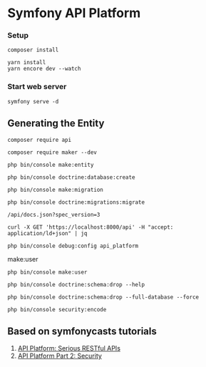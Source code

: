 # Symfony API Platform

### Setup

```
composer install
```

````
yarn install
yarn encore dev --watch
````

### Start web server

```
symfony serve -d
```

## Generating the Entity
````
composer require api
````

````
composer require maker --dev
````

````
php bin/console make:entity
````

````
php bin/console doctrine:database:create
````

````
php bin/console make:migration
````

````
php bin/console doctrine:migrations:migrate
````

````
/api/docs.json?spec_version=3
````

````
curl -X GET 'https://localhost:8000/api' -H "accept: application/ld+json" | jq
````

````
php bin/console debug:config api_platform
````

make:user  
````
php bin/console make:user
````

````
php bin/console doctrine:schema:drop --help
````

````
php bin/console doctrine:schema:drop --full-database --force
````

````
php bin/console security:encode
````

## Based on symfonycasts tutorials  
1. <a href="https://symfonycasts.com/screencast/api-platform">API Platform: Serious RESTful APIs</a>
2. <a href="https://symfonycasts.com/screencast/api-platform-security">API Platform Part 2: Security</a>